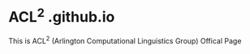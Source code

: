 # ACL<sup>2</sup> .github.io
This is ACL<sup>2</sup>  (Arlington Computational Linguistics Group) Offical Page
